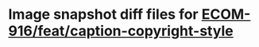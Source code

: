 # Image snapshot diff files for [ECOM-916/feat/caption-copyright-style](git@github.com:brightsitesconsulting/independent-web/pull/7723)
